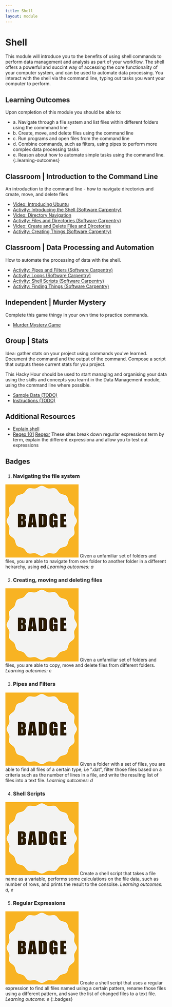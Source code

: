 ```yaml
---
title: Shell
layout: module
---
```


# Shell

This module will introduce you to the benefits of using shell commands to perform data management and analysis as part of your workflow. The shell offers a powerful and succint way of accessing the core functionality of your computer system, and can be used to automate data processing. You interact with the shell via the command line, typing out tasks you want your computer to perform.





## Learning Outcomes

Upon completion of this module you should be able to:

- a. Navigate through a file system and list files within different folders using the commmand line
- b. Create, move, and delete files using the command line
- c. Run programs and open files from the command line
- d. Combine commands, such as filters,  using pipes to perform more complex data processing tasks 
- e. Reason about how to automate simple tasks using the command line.
{:.learning-outcomes}





## Classroom | Introduction to the Command Line

An introduction to the command line - how to navigate directories and create, move, and delete files

- [Video: Introducing Ubuntu](https://www.youtube.com/watch?v=YToV2tR2sag)
- [Activity: Introducing the Shell (Software Carpentry)](http://swcarpentry.github.io/shell-novice/01-intro/)
- [Video: Directory Navigation](https://www.youtube.com/watch?v=ZitCUet8ZOY)
- [Activity: Files and Directories (Software Carpentry)](http://swcarpentry.github.io/shell-novice/02-filedir/)
- [Video: Create and Delete Files and Dircetories](https://www.youtube.com/watch?v=PH9rUN9fqdw)
- [Activity: Creating Things (Software Carpentry)](http://swcarpentry.github.io/shell-novice/03-create/)





## Classroom | Data Processing and Automation 

How to automate the processing of data with the shell.  

- [Activity: Pipes and Filters (Software Carpentry)](http://swcarpentry.github.io/shell-novice/04-pipefilter/)
- [Activity: Loops (Software Carpentry)](http://swcarpentry.github.io/shell-novice/05-loop/)
- [Activity: Shell Scripts (Software Carpentry)](http://swcarpentry.github.io/shell-novice/06-script/)
- [Activity: Finding Things (Software Carpentry)](http://swcarpentry.github.io/shell-novice/07-find/)







## Independent | Murder Mystery

Complete this game thingy in your own time to practice commands.

- [Murder Mystery Game](https://github.com/veltman/clmystery)










## Group | Stats

Idea: gather stats on your project using commands you've learned. Document the command and the output of the command. Compose a script that outputs these current stats for you project.

This Hacky Hour should be used to start managing and organising your data using the skills and concepts you learnt in the Data Management module, using the command line where possible. 

- [Sample Data (TODO)](#)
- [Instructions (TODO)](#)





## Additional Resources

- [Explain shell](explainshell.com)
- [Regex 101](https://regex101.com/) [Regexr](http://regexr.com/) These sites break down regurlar expressions term by term, explain the different expressiona and allow you to test out expressions






## Badges


1. ### Navigating the file system
  ![Navigator Badge](images/badges/badge.png)
  Given a unfamiliar set of folders and files, you are able to navigate from one folder to another folder in a different heirarchy, using **cd**
  _Learning outcomes: a_


2. ### Creating, moving and deleting files
  ![Organiser Badge](images/badges/badge.png)
  Given a unfamiliar set of folders and files, you are able to copy, move and delete files from different folders.
  _Learning outcomes: c_


3. ### Pipes and Filters
  ![Pied Piper Badge](images/badges/badge.png)
  Given a folder with a set of files, you are able to find all files of a certain type, i.e ".dat", filter those files based on a criteria such as the number of lines in a file, and write the resultng list of files into a text file.
  _Learning outcomes: d_


4. ### Shell Scripts
  ![Born to Shell Badge](images/badges/badge.png)
  Create a shell script that takes a file name as a variable,
  performs some calculations on the file data, such as number of rows, and prints the result to the consolse.
  _Learning outcomes: d, e_


5. ### Regular Expressions
  ![Pattern Matcher Badge](images/badges/badge.png)
  Create a shell script that uses a regular expression to find all files named using a certain pattern, rename those files using a different pattern, and save the list of changed files to a text file.
  _Learning outcome: e_
{:.badges}


